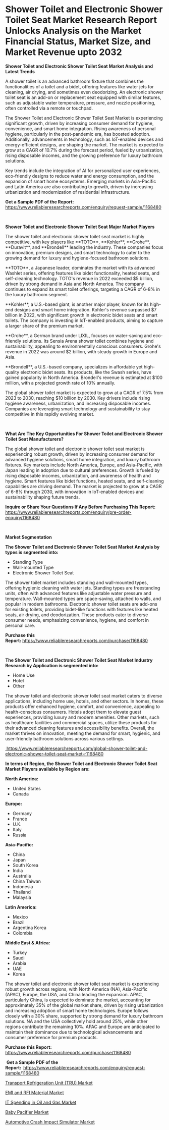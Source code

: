 <p><h1>Shower Toilet and Electronic Shower Toilet Seat Market Research Report Unlocks Analysis on the Market Financial Status, Market Size, and Market Revenue upto 2032</h1></p><p><strong>Shower Toilet and Electronic Shower Toilet Seat Market Analysis and Latest Trends</strong></p>
<p><p>A shower toilet is an advanced bathroom fixture that combines the functionalities of a toilet and a bidet, offering features like water jets for cleaning, air drying, and sometimes even deodorizing. An electronic shower toilet seat is an add-on or replacement seat equipped with similar features, such as adjustable water temperature, pressure, and nozzle positioning, often controlled via a remote or touchpad.</p><p>The Shower Toilet and Electronic Shower Toilet Seat Market is experiencing significant growth, driven by increasing consumer demand for hygiene, convenience, and smart home integration. Rising awareness of personal hygiene, particularly in the post-pandemic era, has boosted adoption. Additionally, advancements in technology, such as IoT-enabled devices and energy-efficient designs, are shaping the market. The market is expected to grow at a CAGR of 10.7% during the forecast period, fueled by urbanization, rising disposable incomes, and the growing preference for luxury bathroom solutions.</p><p>Key trends include the integration of AI for personalized user experiences, eco-friendly designs to reduce water and energy consumption, and the expansion of smart home ecosystems. Emerging markets in Asia-Pacific and Latin America are also contributing to growth, driven by increasing urbanization and modernization of residential infrastructure.</p></p>
<p><strong>Get a Sample PDF of the Report:&nbsp;</strong> <a href="https://www.reliableresearchreports.com/enquiry/request-sample/1168480?utm_campaign=11&utm_medium=2&utm_source=Github&utm_content=ia&utm_term=20012025&utm_id=shower-toilet-and-electronic-shower-toilet-seat">https://www.reliableresearchreports.com/enquiry/request-sample/1168480</a></p>
<p>&nbsp;</p>
<p><strong>Shower Toilet and Electronic Shower Toilet Seat Major Market Players</strong></p>
<p><p>The shower toilet and electronic shower toilet seat market is highly competitive, with key players like **TOTO**, **Kohler**, **Grohe**, **Duravit**, and **Brondell** leading the industry. These companies focus on innovation, premium designs, and smart technology to cater to the growing demand for luxury and hygiene-focused bathroom solutions.</p><p>**TOTO**, a Japanese leader, dominates the market with its advanced Washlet series, offering features like bidet functionality, heated seats, and self-cleaning technology. TOTO's revenue in 2022 exceeded $5 billion, driven by strong demand in Asia and North America. The company continues to expand its smart toilet offerings, targeting a CAGR of 6-8% in the luxury bathroom segment.</p><p>**Kohler**, a U.S.-based giant, is another major player, known for its high-end designs and smart home integration. Kohler's revenue surpassed $7 billion in 2022, with significant growth in electronic bidet seats and smart toilets. The company is investing in IoT-enabled products, aiming to capture a larger share of the premium market.</p><p>**Grohe**, a German brand under LIXIL, focuses on water-saving and eco-friendly solutions. Its Sensia Arena shower toilet combines hygiene and sustainability, appealing to environmentally conscious consumers. Grohe's revenue in 2022 was around $2 billion, with steady growth in Europe and Asia.</p><p>**Brondell**, a U.S.-based company, specializes in affordable yet high-quality electronic bidet seats. Its products, like the Swash series, have gained popularity in North America. Brondell's revenue is estimated at $100 million, with a projected growth rate of 10% annually.</p><p>The global shower toilet market is expected to grow at a CAGR of 7.5% from 2023 to 2030, reaching $10 billion by 2030. Key drivers include rising hygiene awareness, urbanization, and increasing disposable incomes. Companies are leveraging smart technology and sustainability to stay competitive in this rapidly evolving market.</p></p>
<p>&nbsp;</p>
<p><strong>What Are The Key Opportunities For Shower Toilet and Electronic Shower Toilet Seat Manufacturers?</strong></p>
<p><p>The global shower toilet and electronic shower toilet seat market is experiencing robust growth, driven by increasing consumer demand for advanced hygiene solutions, smart home integration, and luxury bathroom fixtures. Key markets include North America, Europe, and Asia-Pacific, with Japan leading in adoption due to cultural preferences. Growth is fueled by rising disposable incomes, urbanization, and awareness of health and hygiene. Smart features like bidet functions, heated seats, and self-cleaning capabilities are driving demand. The market is projected to grow at a CAGR of 6-8% through 2030, with innovation in IoT-enabled devices and sustainability shaping future trends.</p></p>
<p><strong>Inquire or Share Your Questions If Any Before Purchasing This Report:</strong> <a href="https://www.reliableresearchreports.com/enquiry/pre-order-enquiry/1168480?utm_campaign=11&utm_medium=2&utm_source=Github&utm_content=ia&utm_term=20012025&utm_id=shower-toilet-and-electronic-shower-toilet-seat">https://www.reliableresearchreports.com/enquiry/pre-order-enquiry/1168480</a></p>
<p>&nbsp;</p>
<p><strong>Market Segmentation</strong></p>
<p><strong>The Shower Toilet and Electronic Shower Toilet Seat Market Analysis by types is segmented into:</strong></p>
<p><ul><li>Standing Type</li><li>Wall-mounted Type</li><li>Electronic Shower Toilet Seat</li></ul></p>
<p><p>The shower toilet market includes standing and wall-mounted types, offering hygienic cleaning with water jets. Standing types are freestanding units, often with advanced features like adjustable water pressure and temperature. Wall-mounted types are space-saving, attached to walls, and popular in modern bathrooms. Electronic shower toilet seats are add-ons for existing toilets, providing bidet-like functions with features like heated seats, air drying, and deodorization. These products cater to diverse consumer needs, emphasizing convenience, hygiene, and comfort in personal care.</p></p>
<p><strong>Purchase this Report:&nbsp;</strong><a href="https://www.reliableresearchreports.com/purchase/1168480?utm_campaign=11&utm_medium=2&utm_source=Github&utm_content=ia&utm_term=20012025&utm_id=shower-toilet-and-electronic-shower-toilet-seat">https://www.reliableresearchreports.com/purchase/1168480</a></p>
<p>&nbsp;</p>
<p><strong>The Shower Toilet and Electronic Shower Toilet Seat Market Industry Research by Application is segmented into:</strong></p>
<p><ul><li>Home Use</li><li>Hotel</li><li>Other</li></ul></p>
<p><p>The shower toilet and electronic shower toilet seat market caters to diverse applications, including home use, hotels, and other sectors. In homes, these products offer enhanced hygiene, comfort, and convenience, appealing to health-conscious consumers. Hotels adopt them to elevate guest experiences, providing luxury and modern amenities. Other markets, such as healthcare facilities and commercial spaces, utilize these products for their advanced cleaning features and accessibility benefits. Overall, the market thrives on innovation, meeting the demand for smart, hygienic, and user-friendly bathroom solutions across various settings.</p></p>
<p><a href="https://www.reliableresearchreports.com/global-shower-toilet-and-electronic-shower-toilet-seat-market-r1168480?utm_campaign=11&utm_medium=2&utm_source=Github&utm_content=ia&utm_term=20012025&utm_id=shower-toilet-and-electronic-shower-toilet-seat">&nbsp;https://www.reliableresearchreports.com/global-shower-toilet-and-electronic-shower-toilet-seat-market-r1168480</a></p>
<p><strong>In terms of Region, the Shower Toilet and Electronic Shower Toilet Seat Market Players available by Region are:</strong></p>
<p>
    <p> <strong> North America: </strong>
        <ul>
            <li>United States</li>
            <li>Canada</li>
        </ul>
        </p> 
    <p> <strong> Europe: </strong>
        <ul>
            <li>Germany</li>
            <li>France</li>
            <li>U.K.</li>
            <li>Italy</li>
            <li>Russia</li>
        </ul>
        </p> 
    <p> <strong> Asia-Pacific: </strong>
        <ul>
            <li>China</li>
            <li>Japan</li>
            <li>South Korea</li>
            <li>India</li>
            <li>Australia</li>
            <li>China Taiwan</li>
            <li>Indonesia</li>
            <li>Thailand</li>
            <li>Malaysia</li>
        </ul>
        </p> 
    <p> <strong> Latin America: </strong>
        <ul>
            <li>Mexico</li>
            <li>Brazil</li>
            <li>Argentina Korea</li>
            <li>Colombia</li>
        </ul>
        </p> 
    <p> <strong> Middle East & Africa: </strong>
        <ul>
            <li>Turkey</li>
            <li>Saudi</li>
            <li>Arabia</li>
            <li>UAE</li>
            <li>Korea</li>
        </ul>
    </p>
    </p>
<p><p>The shower toilet and electronic shower toilet seat market is experiencing robust growth across regions, with North America (NA), Asia-Pacific (APAC), Europe, the USA, and China leading the expansion. APAC, particularly China, is expected to dominate the market, accounting for approximately 35% of the global market share, driven by rising urbanization and increasing adoption of smart home technologies. Europe follows closely with a 30% share, supported by strong demand for luxury bathroom solutions. NA and the USA collectively hold around 25%, while other regions contribute the remaining 10%. APAC and Europe are anticipated to maintain their dominance due to technological advancements and consumer preference for premium products.</p></p>
<p><strong>Purchase this Report: </strong><a href="https://www.reliableresearchreports.com/purchase/1168480?utm_campaign=11&utm_medium=2&utm_source=Github&utm_content=ia&utm_term=20012025&utm_id=shower-toilet-and-electronic-shower-toilet-seat">https://www.reliableresearchreports.com/purchase/1168480</a></p>
<p>&nbsp;<strong>Get a Sample PDF of the Report:&nbsp;&nbsp;</strong><a href="https://www.reliableresearchreports.com/enquiry/request-sample/1168480?utm_campaign=11&utm_medium=2&utm_source=Github&utm_content=ia&utm_term=20012025&utm_id=shower-toilet-and-electronic-shower-toilet-seat">https://www.reliableresearchreports.com/enquiry/request-sample/1168480</a></p>
<p><strong></strong></p>
<p><p><a href="https://github.com/ChiragRp1/Market-Research-Report-List-7/blob/main/transport-refrigeration-unit-tru-market.md?utm_campaign=11&utm_medium=2&utm_source=Github&utm_content=ia&utm_term=20012025&utm_id=shower-toilet-and-electronic-shower-toilet-seat">Transport Refrigeration Unit (TRU) Market</a></p><p><a href="https://github.com/gukenneth26571/Market-Research-Report-List-1/blob/main/emi-and-rfi-material-market.md?utm_campaign=11&utm_medium=2&utm_source=Github&utm_content=ia&utm_term=20012025&utm_id=shower-toilet-and-electronic-shower-toilet-seat">EMI and RFI Material Market</a></p><p><a href="https://www.linkedin.com/pulse/historical-trends-future-projections-spending-oil-gas-brpmf?utm_campaign=11&utm_medium=2&utm_source=Github&utm_content=ia&utm_term=20012025&utm_id=shower-toilet-and-electronic-shower-toilet-seat">IT Spending in Oil and Gas Market</a></p><p><a href="https://www.linkedin.com/pulse/in-depth-analysis-baby-pacifier-market-projected-growth-vfwdf?utm_campaign=11&utm_medium=2&utm_source=Github&utm_content=ia&utm_term=20012025&utm_id=shower-toilet-and-electronic-shower-toilet-seat">Baby Pacifier Market</a></p><p><a href="https://www.linkedin.com/pulse/projected-market-growth-automotive-crash-impact-simulator-gmdbf?utm_campaign=11&utm_medium=2&utm_source=Github&utm_content=ia&utm_term=20012025&utm_id=shower-toilet-and-electronic-shower-toilet-seat">Automotive Crash Impact Simulator Market</a></p></p>